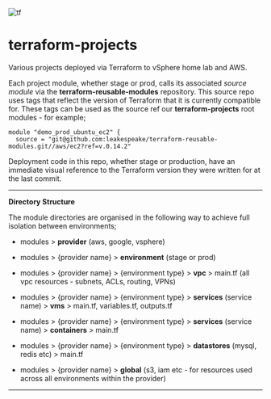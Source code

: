 ![tf](https://user-images.githubusercontent.com/45919758/85199891-dc84bf00-b2ea-11ea-8526-683ae893fe50.png)
# terraform-projects
Various projects deployed via Terraform to vSphere home lab and AWS. 

Each project module, whether stage or prod, calls its associated *source module* via the **terraform-reusable-modules** repository. This source repo uses tags that reflect the version of Terraform that it is currently compatible for. These tags can be used as the source ref our **terraform-projects** root modules - for example;

```
module "demo_prod_ubuntu_ec2" {
  source = "git@github.com:leakespeake/terraform-reusable-modules.git//aws/ec2?ref=v.0.14.2"
```
Deployment code in this repo, whether stage or production, have an immediate visual reference to the Terraform version they were written for at the last commit.
___

**Directory Structure**

The module directories are organised in the following way to achieve full isolation between environments;

- modules > **provider** (aws, google, vsphere)

- modules > {provider name} > **environment** (stage or prod)

- modules > {provider name} > {environment type} > **vpc** > main.tf (all vpc resources - subnets, ACLs, routing, VPNs)

- modules > {provider name} > {environment type} > **services** (service name) > **vms** > main.tf, variables.tf, outputs.tf

- modules > {provider name} > {environment type} > **services** (service name) > **containers** > main.tf

- modules > {provider name} > {environment type} > **datastores** (mysql, redis etc) > main.tf

- modules > {provider name} > **global** (s3, iam etc - for resources used across all environments within the provider) 

___

